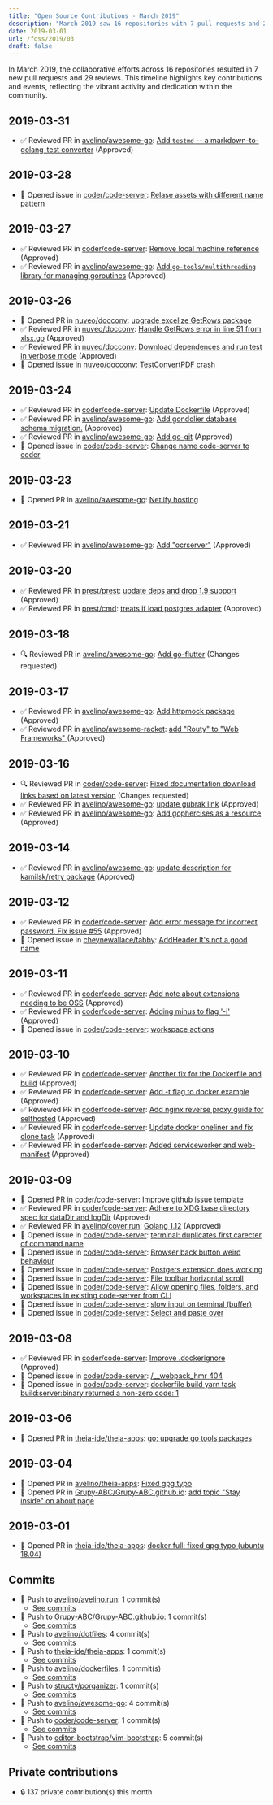 ```yaml
---
title: "Open Source Contributions - March 2019"
description: "March 2019 saw 16 repositories with 7 pull requests and 29 reviews, showcasing community engagement and significant contributions across various projects."
date: 2019-03-01
url: /foss/2019/03
draft: false
---
```


In March 2019, the collaborative efforts across 16 repositories resulted in 7 new pull requests and 29 reviews. This timeline highlights key contributions and events, reflecting the vibrant activity and dedication within the community.

## 2019-03-31

- ✅ Reviewed PR in [avelino/awesome-go](https://github.com/avelino/awesome-go): [Add `testmd` -- a markdown-to-golang-test converter](https://github.com/avelino/awesome-go/pull/2447#pullrequestreview-220860522) (Approved)

## 2019-03-28

- 🐛 Opened issue in [coder/code-server](https://github.com/coder/code-server): [Relase assets with different name pattern](https://github.com/coder/code-server/issues/373)

## 2019-03-27

- ✅ Reviewed PR in [coder/code-server](https://github.com/coder/code-server): [Remove local machine reference](https://github.com/coder/code-server/pull/342#pullrequestreview-219354064) (Approved)
- ✅ Reviewed PR in [avelino/awesome-go](https://github.com/avelino/awesome-go): [Add `go-tools/multithreading` library for managing goroutines](https://github.com/avelino/awesome-go/pull/2446#pullrequestreview-219775419) (Approved)

## 2019-03-26

- 🔀 Opened PR in [nuveo/docconv](https://github.com/nuveo/docconv): [upgrade excelize GetRows package](https://github.com/nuveo/docconv/pull/14)
- ✅ Reviewed PR in [nuveo/docconv](https://github.com/nuveo/docconv): [Handle GetRows error in line 51 from xlsx.go](https://github.com/nuveo/docconv/pull/13#pullrequestreview-218993435) (Approved)
- ✅ Reviewed PR in [nuveo/docconv](https://github.com/nuveo/docconv): [Download dependences and run test in verbose mode](https://github.com/nuveo/docconv/pull/15#pullrequestreview-218993024) (Approved)
- 🐛 Opened issue in [nuveo/docconv](https://github.com/nuveo/docconv): [TestConvertPDF crash](https://github.com/nuveo/docconv/issues/16)

## 2019-03-24

- ✅ Reviewed PR in [coder/code-server](https://github.com/coder/code-server): [Update Dockerfile](https://github.com/coder/code-server/pull/327#pullrequestreview-218086525) (Approved)
- ✅ Reviewed PR in [avelino/awesome-go](https://github.com/avelino/awesome-go): [Add gondolier database schema migration.](https://github.com/avelino/awesome-go/pull/2439#pullrequestreview-218087839) (Approved)
- ✅ Reviewed PR in [avelino/awesome-go](https://github.com/avelino/awesome-go): [Add go-git](https://github.com/avelino/awesome-go/pull/2442#pullrequestreview-218087720) (Approved)
- 🐛 Opened issue in [coder/code-server](https://github.com/coder/code-server): [Change name code-server to coder](https://github.com/coder/code-server/issues/331)

## 2019-03-23

- 🔀 Opened PR in [avelino/awesome-go](https://github.com/avelino/awesome-go): [Netlify hosting](https://github.com/avelino/awesome-go/pull/2441)

## 2019-03-21

- ✅ Reviewed PR in [avelino/awesome-go](https://github.com/avelino/awesome-go): [Add "ocrserver"](https://github.com/avelino/awesome-go/pull/2436#pullrequestreview-217102123) (Approved)

## 2019-03-20

- ✅ Reviewed PR in [prest/prest](https://github.com/prest/prest): [update deps and drop 1.9 support](https://github.com/prest/prest/pull/347#pullrequestreview-216987201) (Approved)
- ✅ Reviewed PR in [prest/cmd](https://github.com/prest/cmd): [treats if load postgres adapter](https://github.com/prest/cmd/pull/14#pullrequestreview-216777630) (Approved)

## 2019-03-18

- 🔍 Reviewed PR in [avelino/awesome-go](https://github.com/avelino/awesome-go): [Add go-flutter](https://github.com/avelino/awesome-go/pull/2431#pullrequestreview-215759530) (Changes requested)

## 2019-03-17

- ✅ Reviewed PR in [avelino/awesome-go](https://github.com/avelino/awesome-go): [Add httpmock package](https://github.com/avelino/awesome-go/pull/2430#pullrequestreview-215364855) (Approved)
- ✅ Reviewed PR in [avelino/awesome-racket](https://github.com/avelino/awesome-racket): [add "Routy" to "Web Frameworks" ](https://github.com/avelino/awesome-racket/pull/4#pullrequestreview-215364332) (Approved)

## 2019-03-16

- 🔍 Reviewed PR in [coder/code-server](https://github.com/coder/code-server): [Fixed documentation download links based on latest version](https://github.com/coder/code-server/pull/130#pullrequestreview-215310345) (Changes requested)
- ✅ Reviewed PR in [avelino/awesome-go](https://github.com/avelino/awesome-go): [update gubrak link](https://github.com/avelino/awesome-go/pull/2428#pullrequestreview-215327505) (Approved)
- ✅ Reviewed PR in [avelino/awesome-go](https://github.com/avelino/awesome-go): [Add gophercises as a resource](https://github.com/avelino/awesome-go/pull/2429#pullrequestreview-215327465) (Approved)

## 2019-03-14

- ✅ Reviewed PR in [avelino/awesome-go](https://github.com/avelino/awesome-go): [update description for kamilsk/retry package](https://github.com/avelino/awesome-go/pull/2421#pullrequestreview-214356014) (Approved)

## 2019-03-12

- ✅ Reviewed PR in [coder/code-server](https://github.com/coder/code-server): [Add error message for incorrect password. Fix issue #55](https://github.com/coder/code-server/pull/201#pullrequestreview-213676116) (Approved)
- 🐛 Opened issue in [cheynewallace/tabby](https://github.com/cheynewallace/tabby): [AddHeader It's not a good name](https://github.com/cheynewallace/tabby/issues/3)

## 2019-03-11

- ✅ Reviewed PR in [coder/code-server](https://github.com/coder/code-server): [Add note about extensions needing to be OSS](https://github.com/coder/code-server/pull/113#pullrequestreview-212949972) (Approved)
- ✅ Reviewed PR in [coder/code-server](https://github.com/coder/code-server): [Adding minus to flag '-i'](https://github.com/coder/code-server/pull/198#pullrequestreview-212948496) (Approved)
- 🐛 Opened issue in [coder/code-server](https://github.com/coder/code-server): [workspace actions](https://github.com/coder/code-server/issues/196)

## 2019-03-10

- ✅ Reviewed PR in [coder/code-server](https://github.com/coder/code-server): [Another fix for the Dockerfile and build](https://github.com/coder/code-server/pull/188#pullrequestreview-212629022) (Approved)
- ✅ Reviewed PR in [coder/code-server](https://github.com/coder/code-server): [Add -t flag to docker example](https://github.com/coder/code-server/pull/181#pullrequestreview-212590827) (Approved)
- ✅ Reviewed PR in [coder/code-server](https://github.com/coder/code-server): [Add nginx reverse proxy guide for selfhosted](https://github.com/coder/code-server/pull/172#pullrequestreview-212583872) (Approved)
- ✅ Reviewed PR in [coder/code-server](https://github.com/coder/code-server): [Update docker oneliner and fix clone task](https://github.com/coder/code-server/pull/179#pullrequestreview-212583834) (Approved)
- ✅ Reviewed PR in [coder/code-server](https://github.com/coder/code-server): [Added serviceworker and web-manifest](https://github.com/coder/code-server/pull/154#pullrequestreview-212583802) (Approved)

## 2019-03-09

- 🔀 Opened PR in [coder/code-server](https://github.com/coder/code-server): [Improve github issue template](https://github.com/coder/code-server/pull/162)
- ✅ Reviewed PR in [coder/code-server](https://github.com/coder/code-server): [Adhere to XDG base directory spec for dataDir and logDir](https://github.com/coder/code-server/pull/156#pullrequestreview-212558229) (Approved)
- ✅ Reviewed PR in [avelino/cover.run](https://github.com/avelino/cover.run): [Golang 1.12](https://github.com/avelino/cover.run/pull/31#pullrequestreview-212574200) (Approved)
- 🐛 Opened issue in [coder/code-server](https://github.com/coder/code-server): [terminal: duplicates first carecter of command name](https://github.com/coder/code-server/issues/175)
- 🐛 Opened issue in [coder/code-server](https://github.com/coder/code-server): [Browser back button weird behaviour](https://github.com/coder/code-server/issues/174)
- 🐛 Opened issue in [coder/code-server](https://github.com/coder/code-server): [Postgers extension does working](https://github.com/coder/code-server/issues/168)
- 🐛 Opened issue in [coder/code-server](https://github.com/coder/code-server): [File toolbar horizontal scroll](https://github.com/coder/code-server/issues/166)
- 🐛 Opened issue in [coder/code-server](https://github.com/coder/code-server): [Allow opening files, folders, and workspaces in existing code-server from CLI](https://github.com/coder/code-server/issues/164)
- 🐛 Opened issue in [coder/code-server](https://github.com/coder/code-server): [slow input on terminal (buffer)](https://github.com/coder/code-server/issues/163)
- 🐛 Opened issue in [coder/code-server](https://github.com/coder/code-server): [Select and paste over](https://github.com/coder/code-server/issues/161)

## 2019-03-08

- ✅ Reviewed PR in [coder/code-server](https://github.com/coder/code-server): [Improve .dockerignore](https://github.com/coder/code-server/pull/111#pullrequestreview-212278030) (Approved)
- 🐛 Opened issue in [coder/code-server](https://github.com/coder/code-server): [/__webpack_hmr 404](https://github.com/coder/code-server/issues/141)
- 🐛 Opened issue in [coder/code-server](https://github.com/coder/code-server): [dockerfile build yarn task build:server:binary returned a non-zero code: 1](https://github.com/coder/code-server/issues/134)

## 2019-03-06

- 🔀 Opened PR in [theia-ide/theia-apps](https://github.com/theia-ide/theia-apps): [ go: upgrade go tools packages](https://github.com/theia-ide/theia-apps/pull/141)

## 2019-03-04

- 🔀 Opened PR in [avelino/theia-apps](https://github.com/avelino/theia-apps): [Fixed gpg typo](https://github.com/avelino/theia-apps/pull/1)
- 🔀 Opened PR in [Grupy-ABC/Grupy-ABC.github.io](https://github.com/Grupy-ABC/Grupy-ABC.github.io): [add topic "Stay inside" on about page](https://github.com/Grupy-ABC/Grupy-ABC.github.io/pull/5)

## 2019-03-01

- 🔀 Opened PR in [theia-ide/theia-apps](https://github.com/theia-ide/theia-apps): [docker full: fixed gpg typo (ubuntu 18.04)](https://github.com/theia-ide/theia-apps/pull/140)

## Commits

- 🔨 Push to [avelino/avelino.run](https://github.com/avelino/avelino.run): 1 commit(s)
  - [See commits](https://github.com/avelino/avelino.run/commits?author=avelino&since=2019-03-01T00:00:00Z&until=2019-03-31T23:59:59Z)
- 🔨 Push to [Grupy-ABC/Grupy-ABC.github.io](https://github.com/Grupy-ABC/Grupy-ABC.github.io): 1 commit(s)
  - [See commits](https://github.com/Grupy-ABC/Grupy-ABC.github.io/commits?author=avelino&since=2019-03-01T00:00:00Z&until=2019-03-31T23:59:59Z)
- 🔨 Push to [avelino/dotfiles](https://github.com/avelino/dotfiles): 4 commit(s)
  - [See commits](https://github.com/avelino/dotfiles/commits?author=avelino&since=2019-03-01T00:00:00Z&until=2019-03-31T23:59:59Z)
- 🔨 Push to [theia-ide/theia-apps](https://github.com/theia-ide/theia-apps): 1 commit(s)
  - [See commits](https://github.com/theia-ide/theia-apps/commits?author=avelino&since=2019-03-01T00:00:00Z&until=2019-03-31T23:59:59Z)
- 🔨 Push to [avelino/dockerfiles](https://github.com/avelino/dockerfiles): 1 commit(s)
  - [See commits](https://github.com/avelino/dockerfiles/commits?author=avelino&since=2019-03-01T00:00:00Z&until=2019-03-31T23:59:59Z)
- 🔨 Push to [structy/porganizer](https://github.com/structy/porganizer): 1 commit(s)
  - [See commits](https://github.com/structy/porganizer/commits?author=avelino&since=2019-03-01T00:00:00Z&until=2019-03-31T23:59:59Z)
- 🔨 Push to [avelino/awesome-go](https://github.com/avelino/awesome-go): 4 commit(s)
  - [See commits](https://github.com/avelino/awesome-go/commits?author=avelino&since=2019-03-01T00:00:00Z&until=2019-03-31T23:59:59Z)
- 🔨 Push to [coder/code-server](https://github.com/coder/code-server): 1 commit(s)
  - [See commits](https://github.com/coder/code-server/commits?author=avelino&since=2019-03-01T00:00:00Z&until=2019-03-31T23:59:59Z)
- 🔨 Push to [editor-bootstrap/vim-bootstrap](https://github.com/editor-bootstrap/vim-bootstrap): 5 commit(s)
  - [See commits](https://github.com/editor-bootstrap/vim-bootstrap/commits?author=avelino&since=2019-03-01T00:00:00Z&until=2019-03-31T23:59:59Z)

## Private contributions

- 🔒 137 private contribution(s) this month

